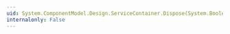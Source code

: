 ```yaml
---
uid: System.ComponentModel.Design.ServiceContainer.Dispose(System.Boolean)
internalonly: False
---
```

